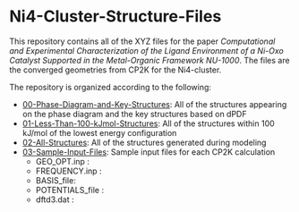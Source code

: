 # Ni4-Cluster-Structure-Files

This repository contains all of the XYZ files for the paper *Computational and Experimental Characterization of the Ligand Environment of a Ni-Oxo Catalyst Supported in the Metal-Organic Framework NU-1000*. The files are the converged geometries from CP2K for the Ni4-cluster. 

The repository is organized according to the following: 
* [00-Phase-Diagram-and-Key-Structures](https://github.com/getman-research-group/Ni4-Cluster-Structure-Files/tree/main/00-Phase-Diagram-and-Key-Structures): All of the structures appearing on the phase diagram and the key structures based on dPDF
* [01-Less-Than-100-kJmol-Structures](): All of the structures within 100 kJ/mol of the lowest energy configuration 
* [02-All-Structures](): All of the structures generated during modeling
* [03-Sample-Input-Files](https://github.com/getman-research-group/Ni4-Cluster-Structure-Files/tree/main/03-Sample-Input-Files): Sample input files for each CP2K calculation
  * GEO_OPT.inp :
  * FREQUENCY.inp :
  * BASIS_file:
  * POTENTIALS_file :
  * dftd3.dat :

